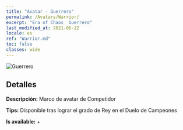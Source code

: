 ```yaml
---
title: "Avatar - Guerrero"
permalink: /Avatars/Warrior/
excerpt: "Era of Chaos  Guerrero"
last_modified_at: 2021-06-22
locale: es
ref: "Warrior.md"
toc: false
classes: wide
---
```

 ![Guerrero](/images/a/avatarFrame_1.png)

## Detalles

 **Descripción:** Marco de avatar de Competidor 

 **Tips:** Disponible tras lograr el grado de Rey en el Duelo de Campeones 

 **Is available:**  + 

